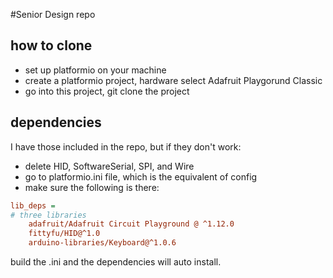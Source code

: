 #Senior Design repo

## how to clone
- set up platformio on your machine
- create a platformio project, hardware select Adafruit Playgorund Classic
- go into this project, git clone the project

## dependencies
I have those included in the repo, but if they don't work:
- delete HID, SoftwareSerial, SPI, and Wire
- go to platformio.ini file, which is the equivalent of config
- make sure the following is there:

```ini
lib_deps =
# three libraries
    adafruit/Adafruit Circuit Playground @ ^1.12.0
    fittyfu/HID@^1.0
    arduino-libraries/Keyboard@^1.0.6

```
build the .ini and the dependencies will auto install.